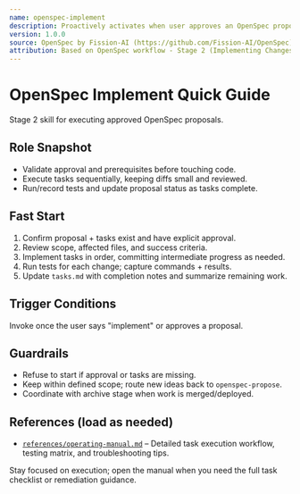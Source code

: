 ```yaml
---
name: openspec-implement
description: Proactively activates when user approves an OpenSpec proposal or says "implement the change". Executes tasks from approved OpenSpec proposals sequentially. (user)
version: 1.0.0
source: OpenSpec by Fission-AI (https://github.com/Fission-AI/OpenSpec)
attribution: Based on OpenSpec workflow - Stage 2 (Implementing Changes)
---
```


# OpenSpec Implement Quick Guide

Stage 2 skill for executing approved OpenSpec proposals.

## Role Snapshot
- Validate approval and prerequisites before touching code.
- Execute tasks sequentially, keeping diffs small and reviewed.
- Run/record tests and update proposal status as tasks complete.

## Fast Start
1. Confirm proposal + tasks exist and have explicit approval.
2. Review scope, affected files, and success criteria.
3. Implement tasks in order, committing intermediate progress as needed.
4. Run tests for each change; capture commands + results.
5. Update `tasks.md` with completion notes and summarize remaining work.

## Trigger Conditions
Invoke once the user says "implement" or approves a proposal.

## Guardrails
- Refuse to start if approval or tasks are missing.
- Keep within defined scope; route new ideas back to `openspec-propose`.
- Coordinate with archive stage when work is merged/deployed.

## References (load as needed)
- [`references/operating-manual.md`](references/operating-manual.md) – Detailed task execution workflow, testing matrix, and troubleshooting tips.

Stay focused on execution; open the manual when you need the full task checklist or remediation guidance.
